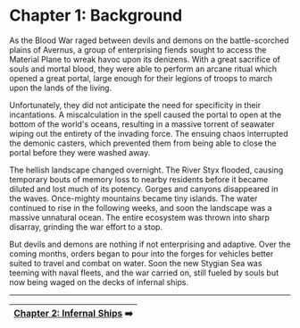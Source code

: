 # Chapter 1: Background

As the Blood War raged between devils and demons on the battle-scorched plains of Avernus, a group of enterprising fiends sought to access the Material Plane to wreak havoc upon its denizens. With a great sacrifice of souls and mortal blood, they were able to perform an arcane ritual which opened a great portal, large enough for their legions of troops to march upon the lands of the living.

Unfortunately, they did not anticipate the need for specificity in their incantations. A miscalculation in the spell caused the portal to open at the bottom of the world's oceans, resulting in a massive torrent of seawater wiping out the entirety of the invading force. The ensuing chaos interrupted the demonic casters, which prevented them from being able to close the portal before they were washed away.

The hellish landscape changed overnight. The River Styx flooded, causing temporary bouts of memory loss to nearby residents before it became diluted and lost much of its potency. Gorges and canyons disappeared in the waves. Once-mighty mountains became tiny islands. The water continued to rise in the following weeks, and soon the landscape was a massive unnatural ocean. The entire ecosystem was thrown into sharp disarray, grinding the war effort to a stop.

But devils and demons are nothing if not enterprising and adaptive. Over the coming months, orders began to pour into the forges for vehicles better suited to travel and combat on water. Soon the new Stygian Sea was teeming with naval fleets, and the war carried on, still fueled by souls but now being waged on the decks of infernal ships.

---

| [Chapter 2: Infernal Ships](ch-2-infernal-ships.md) ➡️ |
|-:|
